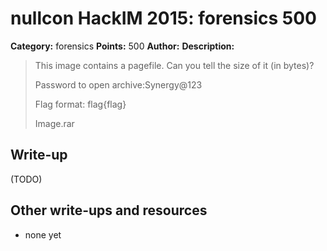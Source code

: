 # nullcon HackIM 2015: forensics 500

**Category:** forensics
**Points:** 500
**Author:**
**Description:**

> This image contains a pagefile. Can you tell the size of it (in bytes)? 
>
> Password to open archive:Synergy@123
>
> Flag format: flag{flag}
>
>	Image.rar

## Write-up

(TODO)

## Other write-ups and resources

* none yet
